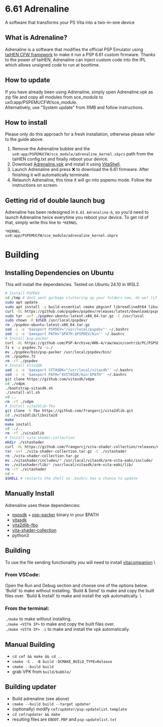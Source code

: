 6.61 Adrenaline
================================================================================

A software that transforms your PS Vita into a two-in-one device

What is Adrenaline?
-------------------
Adrenaline is a software that modifies the official PSP Emulator using [taiHEN CFW framework](https://github.com/yifanlu/taiHEN)
to make it run a PSP 6.61 custom firmware. Thanks to the power of taiHEN, Adrenaline can
inject custom code into the IPL which allows unsigned code to run at boottime.

How to update
-------------
If you have already been using Adrenaline, simply open Adrenaline.vpk as zip file and copy all modules from sce_module to ux0:app/PSPEMUCFW/sce_module.  
Alternatively, use "System update" from XMB and follow instructions.

How to install
--------------
Please only do this approach for a fresh installation, otherwise please refer to the guide above.

1. Remove the Adrenaline bubble and the `ux0:app/PSPEMUCFW/sce_module/adrenaline_kernel.skprx` path from the taiHEN config.txt and finally reboot your device.
2. Download [Adrenaline.vpk](https://github.com/TheOfficialFloW/Adrenaline/releases) and install it using [VitaShell](https://github.com/TheOfficialFloW/VitaShell/releases).
3. Launch Adrenaline and press ❌ to download the 6.61 firmware. After finishing it will automatically terminate.
4. Relaunch Adrenaline, this time it will go into pspemu mode. Follow the instructions on screen.

Getting rid of double launch bug
--------------------------------
Adrenaline has been redesigned in `6.61 Adrenaline-6`, so you'd need to launch Adrenaline twice everytime you reboot your device. To get rid of that, simply write this line to `*KERNEL`

```text
*KERNEL
ux0:app/PSPEMUCFW/sce_module/adrenaline_kernel.skprx
```


# Building


## Installing Dependencies on Ubuntu
This will install the dependencies.
Tested on Ubuntu 24.10 in WSL2.
```sh
# Install PSPDEV
cd /tmp # dont want garbage cluttering up your folders now, do we? (if any gets left over, that is)
sudo apt update
sudo apt install -y build-essential cmake pkgconf libreadline8t64 libusb-1.0-0 libgpgme11t64 libarchive-tools fakeroot python3 python-is-python3 p7zip
curl -OL https://github.com/pspdev/pspdev/releases/latest/download/pspdev-ubuntu-latest-x86_64.tar.gz
sudo tar -xvf ./pspdev-ubuntu-latest-x86_64.tar.gz -C /usr/local
sudo chown -R $USER /usr/local/pspdev/
rm ./pspdev-ubuntu-latest-x86_64.tar.gz
sed -i -e '$aexport PSPDEV="/usr/local/pspdev"' ~/.bashrc
sed -i -e '$aexport PATH="$PATH:$PSPDEV/bin"' ~/.bashrc
# Install psp-packer
curl -OL https://github.com/PSP-Archive/ARK-4/raw/main/contrib/PC/PSPSDK/pspdev.7z
7z x -y pspdev.7z -o./
mv ./pspdev/bin/psp-packer /usr/local/pspdev/bin/
rm ./pspdev.7z
rm -rf ./pspdev
# Install VitaSDK
sed -i -e '$aexport VITASDK="/usr/local/vitasdk"' ~/.bashrc
sed -i -e '$aexport PATH="$VITASDK/bin:$PATH"' ~/.bashrc
git clone https://github.com/vitasdk/vdpm
cd ./vdpm
./bootstrap-vitasdk.sh
./install-all.sh
cd ..
rm -rf ./vdpm
# Install vita2dlib-fbo
git clone -b fbo https://github.com/frangarcj/vita2dlib.git
cd ./vita2dlib/libvita2d
make
make install
cd ../..
rm -rf ./vita2dlib
# Install vita-shader-collection
mkdir ./vitashader
curl -OL https://github.com/frangarcj/vita-shader-collection/releases/download/master-0.1-v86/vita-shader-collection.tar.gz
tar -xvf ./vita-shader-collection.tar.gz -C ./vitashader
rm ./vita-shader-collection.tar.gz
mv ./vitashader/includes/* /usr/local/vitasdk/arm-vita-eabi/include/
mv ./vitashader/lib/* /usr/local/vitasdk/arm-vita-eabi/lib/
rm -rf ./vitashader
cd ~
$SHELL # restarts the shell so .bashrc has a chance to update
```

## Manually Install
Adrenaline uses these dependencies: 

- [pspsdk](https://pspdev.github.io/) + [psp-packer](https://github.com/PSP-Archive/ARK-4/tree/main/contrib/PC/PSPSDK) binary in your $PATH
- [vitasdk](https://vitasdk.org/)
- [vita2dlib-fbo](https://github.com/frangarcj/vita2dlib/tree/fbo)
- [vita-shader-collection](https://github.com/frangarcj/vita-shader-collection)
- python3

## Building
To use the file sending functionality you will need to install [vitacompanion](https://github.com/Ibrahim778/vitacompanion) \
### From VSCode:
Open the Run and Debug section and choose one of the options below. \
'Build' to make without installing.
'Build & Send' to make and copy the built files over.
'Build & Install' to make and install the vpk automatically. \
### From the terminal:
`./make` to make without installing. \
`./make <VITA IP>` to make and copy the built files over. \
`./make <VITA IP> -i` to make and install the vpk automatically.


## Manual Building
- `cd cef && make && cd ..`
- `cmake -S . -B build -DCMAKE_BUILD_TYPE=Release`
- `cmake --build build`
- grab VPK from `build/bubble/`

## Building updater
- Build adrenaline (see above)
- `cmake --build build --target updater`
- (optionally) modify `cef/updater/psp-updatelist.template`
- `cd cef/updater && make`
- resulting files are `EBOOT.PBP` and `psp-updatelist.txt`
